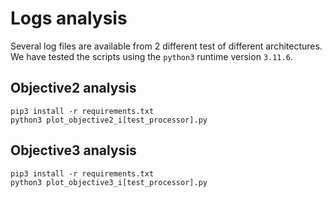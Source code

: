 # Logs analysis

Several log files are available from 2 different test of different architectures.
We have tested the scripts using the `python3` runtime version `3.11.6`.

## Objective2 analysis
```
pip3 install -r requirements.txt
python3 plot_objective2_i[test_processor].py
```

## Objective3 analysis
```
pip3 install -r requirements.txt
python3 plot_objective3_i[test_processor].py
```
